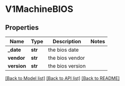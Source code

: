 # V1MachineBIOS

## Properties
Name | Type | Description | Notes
------------ | ------------- | ------------- | -------------
**_date** | **str** | the bios date | 
**vendor** | **str** | the bios vendor | 
**version** | **str** | the bios version | 

[[Back to Model list]](../README.md#documentation-for-models) [[Back to API list]](../README.md#documentation-for-api-endpoints) [[Back to README]](../README.md)


